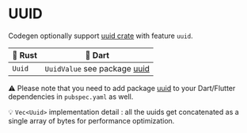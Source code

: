 # UUID

Codegen optionally support [uuid crate](https://docs.rs/uuid) with feature `uuid`.

| :crab: Rust       | :dart: Dart                       |
| -----------       | -----------                       |
| `Uuid`            | `UuidValue` see package [uuid](https://pub.dev/packages/uuid)  |

:warning: Please note that you need to add package [uuid](https://pub.dev/packages/uuid/install) to your Dart/Flutter dependencies in `pubspec.yaml` as well.

:bulb: `Vec<Uuid>` implementation detail : all the uuids get concatenated as a single array of bytes for performance optimization.
